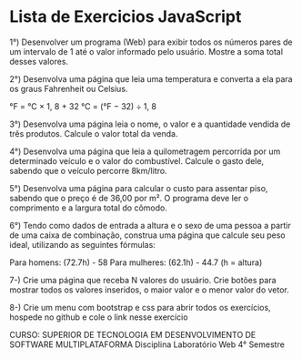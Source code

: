 # Lista de Exercicios JavaScript

1°) Desenvolver um programa (Web) para exibir todos os números pares de um intervalo de 1 até o valor informado pelo usuário. Mostre a soma total desses valores.

2°) Desenvolva uma página que leia uma temperatura e converta a ela para os graus Fahrenheit ou Celsius.

°F = °C × 1, 8 + 32
°C = (°F − 32) ÷ 1, 8

3°) Desenvolva uma página leia o nome, o valor e a quantidade vendida de três produtos. Calcule o valor total da venda.

4°) Desenvolva uma página que leia a quilometragem percorrida por um determinado veículo e o valor do combustível. Calcule o gasto dele, sabendo que o veículo percorre 8km/litro.

5°) Desenvolva uma página para calcular o custo para assentar piso, sabendo que o preço é de 36,00 por m². O programa deve ler o comprimento e a largura total do cômodo.

6°) Tendo como dados de entrada a altura e o sexo de uma pessoa a partir de uma caixa de combinação, construa uma página que calcule seu peso ideal, utilizando as seguintes fórmulas:

Para homens: (72.7h) - 58
Para mulheres: (62.1h) - 44.7 (h = altura)

7-) Crie uma página que receba N valores do usuário. Crie botões para mostrar todos os valores inseridos, o maior valor e o menor valor do vetor.

8-) Crie um menu com bootstrap e css para abrir todos os exercícios, hospede no github e cole o link nesse exercício

CURSO: SUPERIOR DE TECNOLOGIA EM DESENVOLVIMENTO DE SOFTWARE MULTIPLATAFORMA Disciplina Laboratório Web 4° Semestre
